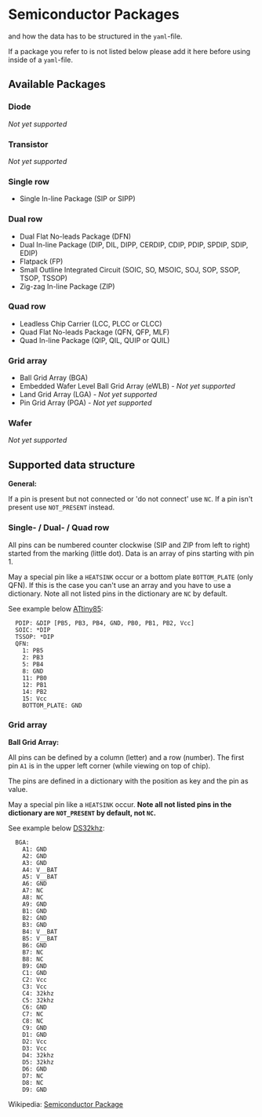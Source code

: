 # Semiconductor Packages
and how the data has to be structured in the `yaml`-file.

If a package you refer to is not listed below please add it here before using inside of a `yaml`-file.

## Available Packages


### Diode

_Not yet supported_


### Transistor

_Not yet supported_


### Single row

+ Single In-line Package (SIP or SIPP)

### Dual row

+ Dual Flat No-leads Package (DFN)
+ Dual In-line Package (DIP, DIL, DIPP, CERDIP, CDIP, PDIP, SPDIP, SDIP, EDIP)
+ Flatpack (FP)
+ Small Outline Integrated Circuit (SOIC, SO, MSOIC, SOJ, SOP, SSOP, TSOP, TSSOP)
+ Zig-zag In-line Package (ZIP)

### Quad row

+ Leadless Chip Carrier (LCC, PLCC or CLCC)
+ Quad Flat No-leads Package (QFN, QFP, MLF)
+ Quad In-line Package (QIP, QIL, QUIP or QUIL)


### Grid array

+ Ball Grid Array (BGA)
+ Embedded Wafer Level Ball Grid Array (eWLB) - _Not yet supported_
+ Land Grid Array (LGA) - _Not yet supported_
+ Pin Grid Array (PGA) - _Not yet supported_


### Wafer

_Not yet supported_


## Supported data structure

**General:**

If a pin is present but not connected or 'do not connect' use `NC`.
If a pin isn't present use `NOT_PRESENT` instead.


### Single- / Dual- / Quad row

All pins can be numbered counter clockwise (SIP and ZIP from left to right) started from the marking (little dot).
Data is an array of pins starting with pin 1.

May a special pin like a `HEATSINK` occur or a bottom plate `BOTTOM_PLATE` (only QFN).
If this is the case you can't use an array and you have to use a dictionary.
Note all not listed pins in the dictionary are `NC` by default.

See example below [ATtiny85](http://www.atmel.com/Images/atmel-2586-avr-8-bit-microcontroller-attiny25-attiny45-attiny85_datasheet.pdf):
```
  PDIP: &DIP [PB5, PB3, PB4, GND, PB0, PB1, PB2, Vcc]
  SOIC: *DIP
  TSSOP: *DIP
  QFN:
    1: PB5
    2: PB3
    5: PB4
    8: GND
    11: PB0
    12: PB1
    14: PB2
    15: Vcc
    BOTTOM_PLATE: GND
```

### Grid array

**Ball Grid Array:**

All pins can be defined by a column (letter) and a row (number).
The first pin `A1` is in the upper left corner (while viewing on top of chip).

The pins are defined in a dictionary with the position as key and the pin as value.

May a special pin like a `HEATSINK` occur.
**Note all not listed pins in the dictionary are `NOT_PRESENT` by default, not `NC`.**

See example below [DS32khz](http://datasheets.maximintegrated.com/en/ds/DS32kHz.pdf):
```
  BGA:
    A1: GND
    A2: GND
    A3: GND
    A4: V__BAT
    A5: V__BAT
    A6: GND
    A7: NC
    A8: NC
    A9: GND
    B1: GND
    B2: GND
    B3: GND
    B4: V__BAT
    B5: V__BAT
    B6: GND
    B7: NC
    B8: NC
    B9: GND
    C1: GND
    C2: Vcc
    C3: Vcc
    C4: 32khz
    C5: 32khz
    C6: GND
    C7: NC
    C8: NC
    C9: GND
    D1: GND
    D2: Vcc
    D3: Vcc
    D4: 32khz
    D5: 32khz
    D6: GND
    D7: NC
    D8: NC
    D9: GND
```


Wikipedia: [Semiconductor Package](https://en.wikipedia.org/wiki/Semiconductor_package)